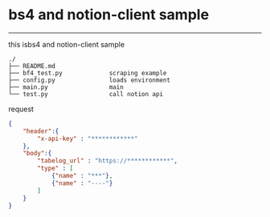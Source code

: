 # bs4 and notion-client sample
---

this isbs4 and notion-client sample
```
./
├── README.md
├── bf4_test.py             scraping example
├── config.py               loads environment
├── main.py                 main
└── test.py                 call notion api
```

request
```json
{
    "header":{
        "x-api-key" : "************"
    }, 
    "body":{
        "tabelog_url" : "https://************", 
        "type" : [
            {"name" : "***"}, 
            {"name" : "----"}
        ]
    }
}
```